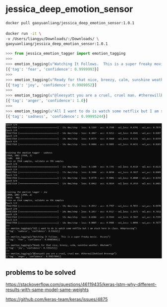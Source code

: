 # jessica_deep_emotion_sensor

```bash
docker pull gaoyuanliang/jessica_deep_emotion_sensor:1.0.1

docker run -it \
-v /Users/liangyu/Downloads/:/Downloads/ \
gaoyuanliang/jessica_deep_emotion_sensor:1.0.1
```

```python
>>> from jessica_emotion_tagger import emotion_tagging
>>> 
>>> emotion_tagging(u"Watching It Follows.  This is a super freaky movie.  #scary")
[{'tag': 'fear', 'confidence': 0.9999993}]
>>> 
>>> emotion_tagging(u"Ready for that nice, breezy, calm, sunshine weather. #Autumn")
[{'tag': 'joy', 'confidence': 0.9989052}]
>>> 
>>> emotion_tagging(u"@leesyatt you are a cruel, cruel man. #therewillbeblood #revenge")
[{'tag': 'anger', 'confidence': 1.0}]
>>> 
>>> emotion_tagging(u"All I want to do is watch some netflix but I am stuck here in class. #depressing")
[{'tag': 'sadness', 'confidence': 0.99995244}]
```

![alt text](WeChat%20Screenshot_20210105231138.png)


## problems to be solved

https://stackoverflow.com/questions/46119435/keras-lstm-why-different-results-with-same-model-same-weights

https://github.com/keras-team/keras/issues/4875
